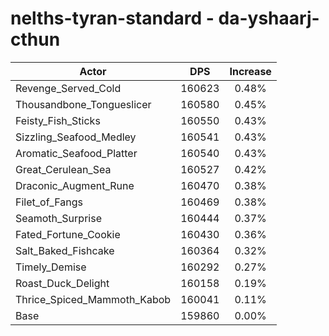 # nelths-tyran-standard - da-yshaarj-cthun
| Actor | DPS | Increase |
|---|:---:|:---:|
|Revenge_Served_Cold|160623|0.48%|
|Thousandbone_Tongueslicer|160580|0.45%|
|Feisty_Fish_Sticks|160550|0.43%|
|Sizzling_Seafood_Medley|160541|0.43%|
|Aromatic_Seafood_Platter|160540|0.43%|
|Great_Cerulean_Sea|160527|0.42%|
|Draconic_Augment_Rune|160470|0.38%|
|Filet_of_Fangs|160469|0.38%|
|Seamoth_Surprise|160444|0.37%|
|Fated_Fortune_Cookie|160430|0.36%|
|Salt_Baked_Fishcake|160364|0.32%|
|Timely_Demise|160292|0.27%|
|Roast_Duck_Delight|160158|0.19%|
|Thrice_Spiced_Mammoth_Kabob|160041|0.11%|
|Base|159860|0.00%|
